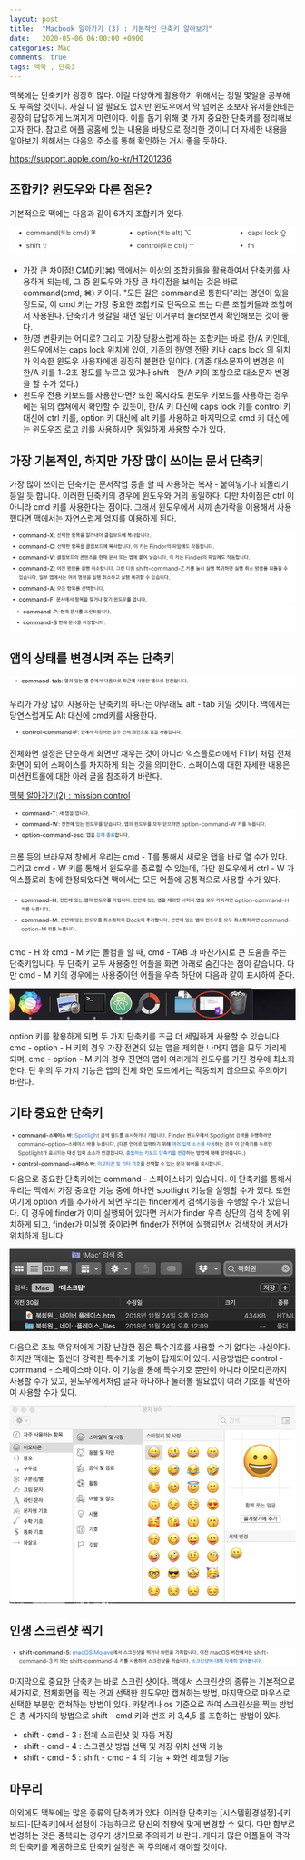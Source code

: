 ```yaml
---
layout: post
title:  "Macbook 알아가기 (3) : 기본적인 단축키 알아보기"
date:   2020-05-06 06:00:00 +0900
categories: Mac
comments: true
tags: 맥북 , 단축3
---
```

맥북에는 단축키가 굉장히 많다. 이걸 다양하게 활용하기 위해서는 정말 몇일을 공부해도 부족할 것이다. 사실 다 알 필요도 없지만 윈도우에서 막 넘어온 초보자 유저들한테는 굉장히 답답하게 느껴지게 마련이다. 이를 돕기 위해 몇 가지 중요한 단축키를 정리해보고자 한다. 참고로 애플 공홈에 있는 내용을 바탕으로 정리한 것이니 더 자세한 내용을 알아보기 위해서는 다음의 주소를 통해 확인하는 거시 좋을 듯하다.

 https://support.apple.com/ko-kr/HT201236

## 조합키? 윈도우와 다른 점은?

 기본적으로 맥에는 다음과 같이 6가지 조합키가 있다.

![img](https://github.com/newjin87/storage/blob/master/_img/mac/mac3-1.png?raw=true)

- 가장 큰 차이점! CMD키(⌘)
 맥에서는 이상의 조합키들을 활용하여서 단축키를 사용하게 되는데, 그 중 윈도우와 가장 큰 차이점을 보이는 것은 바로 command(cmd, ⌘) 키이다. "모든 길은 command로 통한다"라는 명언이 있을 정도로, 이 cmd 키는 가장 중요한 조합키로 단독으로 또는 다른 조합키들과 조합해서 사용된다. 단축키가 헷갈릴 때면 일단 이거부터 눌러보면서 확인해보는 것이 좋다.
- 한/영 변환키는 어디로?
 그리고 가장 당황스럽게 하는 조합키는 바로 한/A 키인데, 윈도우에서는 caps lock 위치에 있어, 기존의 한/영 전환 키나 caps lock 의 위치가 익숙한 윈도우 사용자에겐 굉장히 불편한 일이다. (기존 대소문자의 변경은 이 한/A 키를 1~2초 정도를 누르고 있거나 shift - 한/A 키의 조합으로 대소문자 변경을 할 수가 있다.)
- 윈도우 전용 키보드를 사용한다면?
 또한 혹시라도 윈도우 키보드를 사용하는 경우에는 위의 캡쳐에서 확인할 수 있듯이, 한/A 키 대신에 caps lock 키를 control 키 대신에 ctrl 키를, option 키 대신에 alt 키를 사용하고 마지막으로 cmd 키 대신에는 윈도우즈 로고 키를 사용하시면 동일하게 사용할 수가 있다.

## 가장 기본적인, 하지만 가장 많이 쓰이는 문서 단축키

가장 많이 쓰이는 단축키는 문서작업 등을 할 때 사용하는 복사 - 붙여넣기나 되돌리기 등일 듯 합니다. 이러한 단축키의 경우에 윈도우와 거의 동일하다. 다만 차이점은 ctrl 이 아니라 cmd 키를 사용한다는 점이다. 그래서 윈도우에서 새끼 손가락을 이용해서 사용했다면 맥에서는 자연스럽게 엄지를 이용하게 된다.

![img](https://github.com/newjin87/storage/blob/master/_img/mac/mac3-2.png?raw=true)
![img](https://github.com/newjin87/storage/blob/master/_img/mac/mac3-3.png?raw=true)

## 앱의 상태를 변경시켜 주는 단축키

![img](https://github.com/newjin87/storage/blob/master/_img/mac/mac3-4.png?raw=true)

 우리가 가장 많이 사용하는 단축키의 하나는 아무래도 alt - tab 키일 것이다. 맥에서는 당연스럽게도 Alt 대신에 cmd키를 사용한다.

![img](https://github.com/newjin87/storage/blob/master/_img/mac/mac3-5.png?raw=true)

 전체화면 설정은 단순하게 화면만 채우는 것이 아니라 익스플로러에서 F11키 처럼 전체 화면이 되어 스페이스를 차지하게 되는 것을 의미한다. 스페이스에 대한 자세한 내용은 미션컨트롤에 대한 아래 글을 참조하기 바란다.

 <a href = ""> 맥북 알아가기(2) : mission control </a>

![img](https://github.com/newjin87/storage/blob/master/_img/mac/mac3-6.png?raw=true)

 크롬 등의 브라우져 창에서 우리는 cmd - T를 통해서 새로운 탭을 바로 열 수가 있다. 그리고 cmd - W 키를 통해서 윈도우를 종료할 수 있는데, 다만 윈도우에서 ctrl - W 가 익스플로러 창에 한정되었다면 맥에서는 모든 어플에 공통적으로 사용할 수가 있다.

![img](https://github.com/newjin87/storage/blob/master/_img/mac/mac3-7.png?raw=true)

 cmd - H 와 cmd - M 키는 몰컴을 할 때, cmd - TAB 과 마찬가지로 큰 도움을 주는 단축키입니다. 두 단축키 모두 사용중인 어플을 화면 아래로 숨긴다는 점이 같습니다. 다만 cmd - M 키의 경우에는 사용중이던 어플을 우측 하단에 다음과 같이 표시하여 준다.

![img](https://github.com/newjin87/storage/blob/master/_img/mac/mac3-8.png?raw=true)

 option 키를 활용하게 되면 두 가지 단축키를 조금 더 세밀하게 사용할 수 있습니다. cmd - option - H 키의 경우 가장 전면의 있는 앱을 제외한 나머지 앱을 모두 가리게 되며, cmd - option - M 키의 경우 전면의 앱이 여러개의 윈도우를 가진 경우에 최소화한다.
 단 위의 두 가지 기능은 앱의 전체 화면 모드에서는 작동되지 않으므로 주의하기 바란다.

## 기타 중요한 단축키

![img](https://github.com/newjin87/storage/blob/master/_img/mac/mac3-9.png?raw=true)
 다음으로 중요한 단축키에는 command - 스페이스바가 있습니다. 이 단축키를 통해서 우리는 맥에서 가장 중요한 기능 중에 하나인 spotlight 기능을 실행할 수가 있다. 또한 여기에 option 키를 추가하게 되면 우리는 finder에서 검색기능을 수행할 수가 있습니다. 이 경우에 finder가 이미 실행되어 있다면 커서가 finder 우측 상단의 검색 창에 위치하게 되고, finder가 미실행 중이라면 finder가 전면에 실행되면서 검색창에 커서가 위치하게 됩니다.

![img](https://github.com/newjin87/storage/blob/master/_img/mac/mac3-10.png?raw=true)

다음으로 초보 맥유저에게 가장 난감한 점은 특수기호를 사용할 수가 없다는 사실이다. 하지만 맥에는 훨씬더 강력한 특수기호 기능이 탑재되어 있다. 사용방법은 control - command - 스페이스바 이다. 이 기능을 통해 특수기호 뿐만이 아니라 이모티콘까지 사용할 수가 있고, 윈도우에서처럼 글자 하나하나 눌러볼 필요없이 여러 기호를 확인하여 사용할 수가 있다.

![img](https://github.com/newjin87/storage/blob/master/_img/mac/mac3-11.png?raw=true)

## 인생 스크린샷 찍기

![img](https://github.com/newjin87/storage/blob/master/_img/mac/mac3-12.png?raw=true)

 마지막으로 중요한 단축키는 바로 스크린 샷이다. 맥에서 스크린샷의 종류는 기본적으로 세가지로, 전체화면을 찍는 것과 선택한 윈도우만 캡쳐하는 방법, 마지막으로 마우스로 선택한 부분만 캡쳐하는 방법이 있다. 카탈리나 os 기준으로 하여 스크린샷을 찍는 방법은 총 세가지의 방법으로 shift - cmd 키와 번호 키 3,4,5 를 조합하는 방법이 있다.

- shift - cmd - 3 : 전체 스크린샷 및 자동 저장
- shift - cmd - 4 : 스크린샷 방법 선택 및 저장 위치 선택 가능
- shift - cmd - 5 : shift - cmd - 4 의 기능 + 화면 레코딩 기능

## 마무리
이외에도 맥북에는 많은 종류의 단축키가 있다. 이러한 단축키는 [시스템환경설정]-[키보드]-[단축키]에서 설정이 가능하므로 당신의 취향에 맞게 변경할 수 있다. 다만 함부로 변경하는 것은 중복되는 경우가 생기므로 주의하기 바란다. 게다가 많은 어플들이 각각의 단축키를 제공하므로 단축키 설정은 꼭 주의해서 해야할 것이다.

